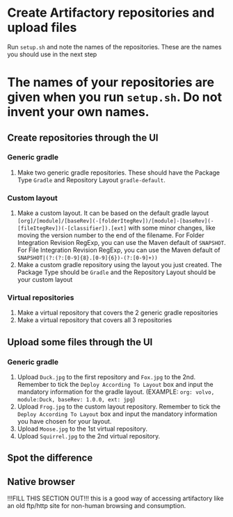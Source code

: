 # Create Artifactory repositories and upload files
Run `setup.sh` and note the names of the repositories. These are the names you should use in the next step
# **The names of your repositories are given when you run `setup.sh`**. Do not invent your own names.

## Create repositories through the UI

### Generic gradle
1. Make two generic gradle repositories. These should have the Package Type `Gradle` and Repository Layout `gradle-default`.

### Custom layout
1. Make a custom layout.
It can be based on the default gradle layout `[org]/[module]/[baseRev](-[folderItegRev])/[module]-[baseRev](-[fileItegRev])(-[classifier]).[ext]` with some minor changes, like moving the version number to the end of the filename.
For Folder Integration Revision RegExp, you can use the Maven default of `SNAPSHOT`.
For File Integration Revision RegExp, you can use the Maven default of `SNAPSHOT|(?:(?:[0-9]{8}.[0-9]{6})-(?:[0-9]+))`
1. Make a custom gradle repository using the layout you just created. The Package Type should be `Gradle` and the Repository Layout should be your custom layout

### Virtual repositories
1. Make a virtual repository that covers the 2 generic gradle repositories
1. Make a virtual repository that covers all 3 repositories

## Upload some files through the UI

### Generic gradle
1. Upload `Duck.jpg` to the first repository and `Fox.jpg` to the 2nd. Remember to tick the `Deploy According To Layout` box and input the mandatory information for the gradle layout. (EXAMPLE: `org: volvo, module:Duck, baseRev: 1.0.0, ext: jpg`)
1. Upload `Frog.jpg` to the custom layout repository. Remember to tick the `Deploy According To Layout` box and input the mandatory information you have chosen for your layout.
1. Upload `Moose.jpg` to the 1st virtual repository.
1. Upload `Squirrel.jpg` to the 2nd virtual repository.

## Spot the difference



## Native browser

!!!FILL THIS SECTION OUT!!! this is a good way of accessing artifactory like an old ftp/http site for non-human browsing and consumption.